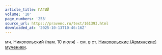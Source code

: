 ```yaml
---
article_title: ГАГИЙ
volume: '10'
page_numbers: '253'
source_url: https://pravenc.ru/text/161393.html
downloaded_at: '2025-10-13T10:46:16Z'
---
```


мч. Никопольский (пам. 10 июля) - см. в ст. [Никопольские (Армянские) мученики](<https://pravenc.ru/text/Никопольские (Армянские) мученики.html>).
